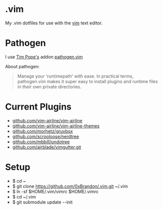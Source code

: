 # .vim

My .vim dotfiles for use with the
[vim](http://www.vim.org/download.php) text editor.

# Pathogen

I use [Tim Pope's](https://github.com/tpope) addon
[pathogen.vim](https://github.com/tpope/vim-pathogen)

About pathogen:

> Manage your 'runtimepath' with ease. In practical terms, pathogen.vim makes it
> super easy to install plugins and runtime files in their own private
> directories.

# Current Plugins

* [github.com/vim-airline/vim-airline](https://github.com/vim-airline/vim-airline.git)
* [github.com/vim-airline/vim-airline-themes](https://github.com/vim-airline/vim-airline-themes.git)
* [github.com/morhetz/gruvbox](https://github.com/morhetz/gruvbox.git)
* [github.com/scrooloose/nerdtree](https://github.com/scrooloose/nerdtree)
* [github.com/mbbill/undotree](https://github.com/mbbill/undotree.git)
* [github.com/airblade/vimgutter.git](https://github.com/airblade/vim-gitgutter.git)

# Setup

* $ cd ~
* $ git clone https://github.com/0xBrandon/.vim.git ~/.vim
* $ ln -sf $HOME/.vim/vimrc $HOME/.vimrc
* $ cd ~/.vim
* $ git submodule update --init
